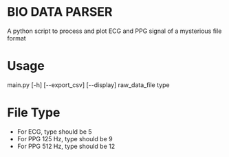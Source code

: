 # BIO DATA PARSER
A python script to process and plot ECG and PPG signal of a mysterious file format

# Usage
main.py [-h] [--export_csv] [--display] raw_data_file type

# File Type
* For ECG, type should be 5
* For PPG 125 Hz, type should be 9
* For PPG 512 Hz, type should be 12
